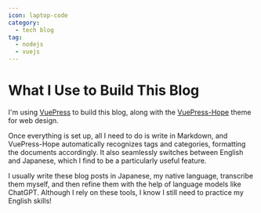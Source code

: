 ```yaml
---
icon: laptop-code
category:
  - tech blog
tag:
  - nodejs
  - vuejs
---
```


# What I Use to Build This Blog

I'm using [VuePress](https://vuepress.vuejs.org/) to build this blog, along with the [VuePress-Hope](https://theme-hope.vuejs.press/) theme for web design.

Once everything is set up, all I need to do is write in Markdown, and VuePress-Hope automatically recognizes tags and categories, formatting the documents accordingly. It also seamlessly switches between English and Japanese, which I find to be a particularly useful feature.

I usually write these blog posts in Japanese, my native language, transcribe them myself, and then refine them with the help of language models like ChatGPT. Although I rely on these tools, I know I still need to practice my English skills!
